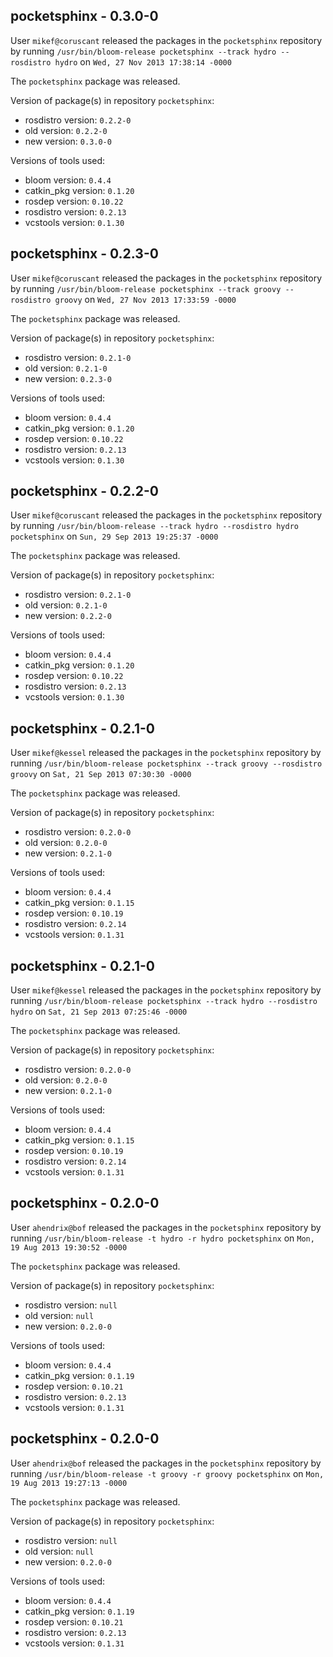 ## pocketsphinx - 0.3.0-0

User `mikef@coruscant` released the packages in the `pocketsphinx` repository by running `/usr/bin/bloom-release pocketsphinx --track hydro --rosdistro hydro` on `Wed, 27 Nov 2013 17:38:14 -0000`

The `pocketsphinx` package was released.

Version of package(s) in repository `pocketsphinx`:
- rosdistro version: `0.2.2-0`
- old version: `0.2.2-0`
- new version: `0.3.0-0`

Versions of tools used:
- bloom version: `0.4.4`
- catkin_pkg version: `0.1.20`
- rosdep version: `0.10.22`
- rosdistro version: `0.2.13`
- vcstools version: `0.1.30`


## pocketsphinx - 0.2.3-0

User `mikef@coruscant` released the packages in the `pocketsphinx` repository by running `/usr/bin/bloom-release pocketsphinx --track groovy --rosdistro groovy` on `Wed, 27 Nov 2013 17:33:59 -0000`

The `pocketsphinx` package was released.

Version of package(s) in repository `pocketsphinx`:
- rosdistro version: `0.2.1-0`
- old version: `0.2.1-0`
- new version: `0.2.3-0`

Versions of tools used:
- bloom version: `0.4.4`
- catkin_pkg version: `0.1.20`
- rosdep version: `0.10.22`
- rosdistro version: `0.2.13`
- vcstools version: `0.1.30`


## pocketsphinx - 0.2.2-0

User `mikef@coruscant` released the packages in the `pocketsphinx` repository by running `/usr/bin/bloom-release --track hydro --rosdistro hydro pocketsphinx` on `Sun, 29 Sep 2013 19:25:37 -0000`

The `pocketsphinx` package was released.

Version of package(s) in repository `pocketsphinx`:
- rosdistro version: `0.2.1-0`
- old version: `0.2.1-0`
- new version: `0.2.2-0`

Versions of tools used:
- bloom version: `0.4.4`
- catkin_pkg version: `0.1.20`
- rosdep version: `0.10.22`
- rosdistro version: `0.2.13`
- vcstools version: `0.1.30`


## pocketsphinx - 0.2.1-0

User `mikef@kessel` released the packages in the `pocketsphinx` repository by running `/usr/bin/bloom-release pocketsphinx --track groovy --rosdistro groovy` on `Sat, 21 Sep 2013 07:30:30 -0000`

The `pocketsphinx` package was released.

Version of package(s) in repository `pocketsphinx`:
- rosdistro version: `0.2.0-0`
- old version: `0.2.0-0`
- new version: `0.2.1-0`

Versions of tools used:
- bloom version: `0.4.4`
- catkin_pkg version: `0.1.15`
- rosdep version: `0.10.19`
- rosdistro version: `0.2.14`
- vcstools version: `0.1.31`


## pocketsphinx - 0.2.1-0

User `mikef@kessel` released the packages in the `pocketsphinx` repository by running `/usr/bin/bloom-release pocketsphinx --track hydro --rosdistro hydro` on `Sat, 21 Sep 2013 07:25:46 -0000`

The `pocketsphinx` package was released.

Version of package(s) in repository `pocketsphinx`:
- rosdistro version: `0.2.0-0`
- old version: `0.2.0-0`
- new version: `0.2.1-0`

Versions of tools used:
- bloom version: `0.4.4`
- catkin_pkg version: `0.1.15`
- rosdep version: `0.10.19`
- rosdistro version: `0.2.14`
- vcstools version: `0.1.31`


## pocketsphinx - 0.2.0-0

User `ahendrix@bof` released the packages in the `pocketsphinx` repository by running `/usr/bin/bloom-release -t hydro -r hydro pocketsphinx` on `Mon, 19 Aug 2013 19:30:52 -0000`

The `pocketsphinx` package was released.

Version of package(s) in repository `pocketsphinx`:
- rosdistro version: `null`
- old version: `null`
- new version: `0.2.0-0`

Versions of tools used:
- bloom version: `0.4.4`
- catkin_pkg version: `0.1.19`
- rosdep version: `0.10.21`
- rosdistro version: `0.2.13`
- vcstools version: `0.1.31`


## pocketsphinx - 0.2.0-0

User `ahendrix@bof` released the packages in the `pocketsphinx` repository by running `/usr/bin/bloom-release -t groovy -r groovy pocketsphinx` on `Mon, 19 Aug 2013 19:27:13 -0000`

The `pocketsphinx` package was released.

Version of package(s) in repository `pocketsphinx`:
- rosdistro version: `null`
- old version: `null`
- new version: `0.2.0-0`

Versions of tools used:
- bloom version: `0.4.4`
- catkin_pkg version: `0.1.19`
- rosdep version: `0.10.21`
- rosdistro version: `0.2.13`
- vcstools version: `0.1.31`


